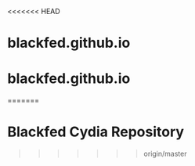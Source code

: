 <<<<<<< HEAD
# blackfed.github.io
# blackfed.github.io
=======
# Blackfed Cydia Repository
>>>>>>> origin/master
